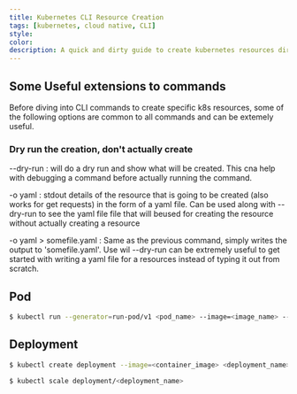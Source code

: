 ```yaml
---
title: Kubernetes CLI Resource Creation
tags: [kubernetes, cloud native, CLI]
style: 
color: 
description: A quick and dirty guide to create kubernetes resources directly from the CLI instead of using a yaml or JSON file.
---
```


## Some Useful extensions to commands

Before diving into CLI commands to create specific k8s resources, some of the following options are common to all commands and can be extemely useful.

### Dry run the creation, don't actually create

--dry-run : will do a dry run and show what will be created. This cna help with debugging a command before actually running the command. 

-o yaml : stdout details of the resource that is going to be created (also works for get requests) in the form of a yaml file. Can be used along with --dry-run to see the yaml file file that will beused for creating the resource without actually creating a resource

-o yaml > somefile.yaml : Same as the previous command, simply writes the output to 'somefile.yaml'. Use wil --dry-run can be extremely useful to get started with writing a yaml file for a resources instead of typing it out from scratch.

## Pod

```bash
$ kubectl run --generator=run-pod/v1 <pod_name> --image=<image_name> --labels="<key>=<value>"
```

## Deployment

```bash
$ kubectl create deployment --image=<container_image> <deployment_name>     # Currently this doesn't allow you to define the number of replicas in the command itself.

$ kubectl scale deployment/<deployment_name>
```